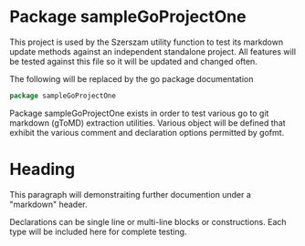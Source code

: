 <!--- goToMD::Auto:: See github.com/dancsecs/goToMD ** DO NOT MODIFY ** -->

# Package sampleGoProjectOne

This project is used by the Szerszam utility function to test its markdown
update methods against an independent standalone project. All features
will be tested against this file so it will be updated and changed often.

The following will be replaced by the go package documentation

<!--- goToMD::Bgn::doc::./package -->
```go
package sampleGoProjectOne
```

Package sampleGoProjectOne exists in order to test various go to git
markdown (gToMD) extraction utilities.  Various object will be defined that
exhibit the various comment and declaration options permitted by gofmt.

# Heading

This paragraph will demonstraiting further documention under a "markdown"
header.

Declarations can be single line or multi-line blocks or constructions.  Each
type will be included here for complete testing.
<!--- goToMD::End::doc::./package -->
